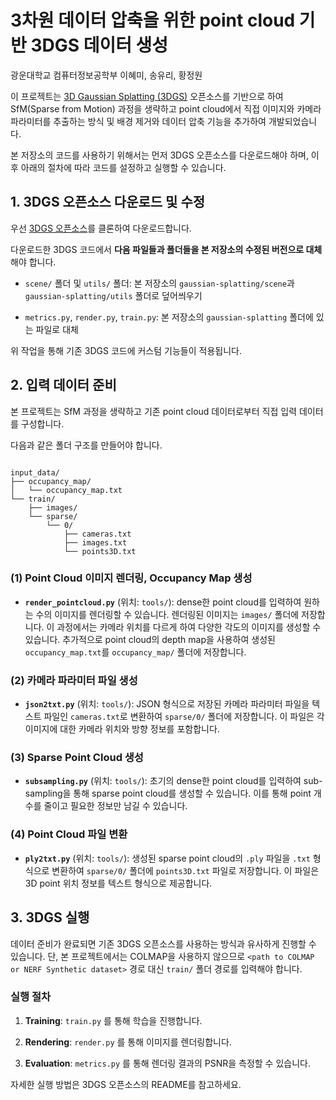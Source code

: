 # 3차원 데이터 압축을 위한 point cloud 기반 3DGS 데이터 생성

광운대학교 컴퓨터정보공학부 이혜미, 송유리, 황정원

이 프로젝트는 [3D Gaussian Splatting (3DGS)](https://github.com/graphdeco-inria/gaussian-splatting) 오픈소스를 기반으로 하여 SfM(Sparse from Motion) 과정을 생략하고 point cloud에서 직접 이미지와 카메라 파라미터를 추출하는 방식 및 배경 제거와 데이터 압축 기능을 추가하여 개발되었습니다.

본 저장소의 코드를 사용하기 위해서는 먼저 3DGS 오픈소스를 다운로드해야 하며, 이후 아래의 절차에 따라 코드를 설정하고 실행할 수 있습니다.

## 1. 3DGS 오픈소스 다운로드 및 수정

우선 [3DGS 오픈소스](https://github.com/graphdeco-inria/gaussian-splatting)를 클론하여 다운로드합니다.

다운로드한 3DGS 코드에서 **다음 파일들과 폴더들을 본 저장소의 수정된 버전으로 대체**해야 합니다.

- `scene/` 폴더 및 `utils/` 폴더: 본 저장소의 `gaussian-splatting/scene`과 `gaussian-splatting/utils` 폴더로 덮어씌우기

- `metrics.py`, `render.py`, `train.py`: 본 저장소의 `gaussian-splatting` 폴더에 있는 파일로 대체

위 작업을 통해 기존 3DGS 코드에 커스텀 기능들이 적용됩니다.

## 2. 입력 데이터 준비

본 프로젝트는 SfM 과정을 생략하고 기존 point cloud 데이터로부터 직접 입력 데이터를 구성합니다.

다음과 같은 폴더 구조를 만들어야 합니다.

```plaintext

input_data/
├── occupancy_map/
│   └── occupancy_map.txt
└── train/
    ├── images/
    └── sparse/
        └── 0/
            ├── cameras.txt
            ├── images.txt
            └── points3D.txt

```

### (1) Point Cloud 이미지 렌더링, Occupancy Map 생성

- **`render_pointcloud.py`** (위치: `tools/`): dense한 point cloud를 입력하여 원하는 수의 이미지를 렌더링할 수 있습니다. 렌더링된 이미지는 `images/` 폴더에 저장합니다. 이 과정에서는 카메라 위치를 다르게 하여 다양한 각도의 이미지를 생성할 수 있습니다.
추가적으로 point cloud의 depth map을 사용하여 생성된 `occupancy_map.txt`를 `occupancy_map/` 폴더에 저장합니다.

### (2) 카메라 파라미터 파일 생성

- **`json2txt.py`** (위치: `tools/`): JSON 형식으로 저장된 카메라 파라미터 파일을 텍스트 파일인 `cameras.txt`로 변환하여 `sparse/0/` 폴더에 저장합니다. 이 파일은 각 이미지에 대한 카메라 위치와 방향 정보를 포함합니다.

### (3) Sparse Point Cloud 생성

- **`subsampling.py`** (위치: `tools/`): 초기의 dense한 point cloud를 입력하여 sub-sampling을 통해 sparse point cloud를 생성할 수 있습니다. 이를 통해 point 개수를 줄이고 필요한 정보만 남길 수 있습니다.

### (4) Point Cloud 파일 변환

- **`ply2txt.py`** (위치: `tools/`): 생성된 sparse point cloud의 `.ply` 파일을 `.txt` 형식으로 변환하여 `sparse/0/` 폴더에 `points3D.txt` 파일로 저장합니다. 이 파일은 3D point 위치 정보를 텍스트 형식으로 제공합니다.

## 3. 3DGS 실행

데이터 준비가 완료되면 기존 3DGS 오픈소스를 사용하는 방식과 유사하게 진행할 수 있습니다. 단, 본 프로젝트에서는 COLMAP을 사용하지 않으므로 `<path to COLMAP or NERF Synthetic dataset>` 경로 대신 `train/` 폴더 경로를 입력해야 합니다.

### 실행 절차

1. **Training**: `train.py` 를 통해 학습을 진행합니다.

2. **Rendering**: `render.py` 를 통해 이미지를 렌더링합니다.

3. **Evaluation**: `metrics.py` 를 통해 렌더링 결과의 PSNR을 측정할 수 있습니다.

자세한 실행 방법은 3DGS 오픈소스의 README를 참고하세요.
